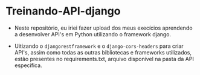 <h1> Treinando-API-django </h1>

<ul>
  <li>Neste repositório, eu iriei fazer upload dos meus execícios aprendendo a desenvolver API's em Python utilizando o framework django.</li>
  
  <li>
    <p>Uitizando o <code>djangorestframework</code> e o <code>django-cors-headers</code> para criar API's, assim como todas as outras bibliotecas e frameworks utilizados, estão presentes no requirements.txt, arquivo disponível na pasta da API específica.</p>
  </li>
</ul>
